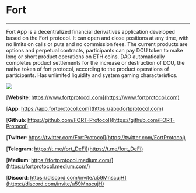 # Fort

---

Fort App is a decentralized financial derivatives application developed based on the Fort protocol. It can open and close positions at any time, with no limits on calls or puts and no commission fees. The current products are options and perpetual contracts, participants can pay DCU token to make long or short product operations on ETH coins. DAO automatically completes product settlements for the increase or destruction of DCU, the native token of fort protocol, according to the product operations of participants. Has  unlimited liquidity and system gaming characteristics.

![](../Image/FortPrincipleImageFour.png)

[**Website**: https://www.fortprotocol.com](https://www.fortprotocol.com)

[**App**: https://app.fortprotocol.com](https://app.fortprotocol.com)

[**Github**: https://github.com/FORT-Protocol](https://github.com/FORT-Protocol)

[**Twitter**: https://twitter.com/FortProtocol](https://twitter.com/FortProtocol)

[**Telegram**: https://t.me/fort_DeFi](https://t.me/fort_DeFi)

[**Medium**: https://fortprotocol.medium.com/](https://fortprotocol.medium.com/)

[**Discord**: https://discord.com/invite/u59MnscujH](https://discord.com/invite/u59MnscujH)